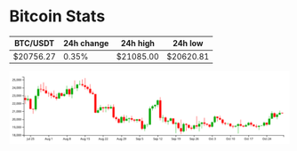 # Bitcoin Stats

BTC/USDT|24h change|24h high|24h low|
|---|---|---|---|
|$20756.27|0.35%|$21085.00|$20620.81|

<img src="./chart.svg">
